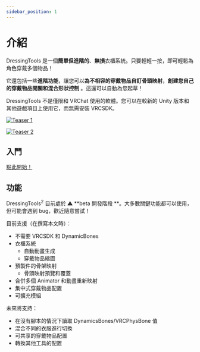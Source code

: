```yaml
---
sidebar_position: 1
---
```


# 介紹

DressingTools 是一個**簡單但進階的**、**無損**衣櫃系統。只要輕輕一按，即可輕鬆為角色穿戴多個物品！

它還包括一些**進階功能**，讓您可以**為不相容的穿戴物品自訂骨頭映射**，**創建您自己的穿戴物品開關和混合形狀控制** 。這還可以自動為您起草！

DressingTools 不是僅限和 VRChat 使用的軟體。您可以在較新的 Unity 版本和其他遊戲項目上使用它，而無需安裝 VRCSDK。

[![Teaser 1](/img/teaser-1.PNG)](/img/teaser-1.PNG)

[![Teaser 2](/img/teaser-2.PNG)](/img/teaser-2.PNG)

## 入門

[點此開始！](/docs/getting-started/installation)

## 功能

DressingTools<sup>2</sup> 目前處於 :warning: **beta 開發階段 **。大多數關鍵功能都可以使用，但可能會遇到
bug，歡近隨意嘗試！

目前支援（在撰寫本文時）：
- 不需要 VRCSDK 和 DynamicBones
- 衣櫃系統
  - 自動動畫生成
  - 穿戴物品縮圖
- 預製件的骨架映射
  - 骨頭映射預覽和覆蓋
- 合併多個 Animator 和動畫重新映射
- 集中式穿戴物品配置
- 可擴充模組

未來將支持：
- 在沒有腳本的情況下讀取 DynamicsBones/VRCPhysBone 值
- 混合不同的衣服進行切換
- 可共享的穿戴物品配置
- 轉換其他工具的配置


